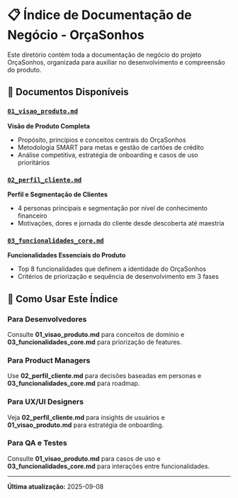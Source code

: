 # 📋 Índice de Documentação de Negócio - OrçaSonhos

Este diretório contém toda a documentação de negócio do projeto OrçaSonhos, organizada para auxiliar no desenvolvimento e compreensão do produto.

## 📁 Documentos Disponíveis

### [`01_visao_produto.md`](./01_visao_produto.md)
**Visão de Produto Completa**
- Propósito, princípios e conceitos centrais do OrçaSonhos
- Metodologia SMART para metas e gestão de cartões de crédito
- Análise competitiva, estratégia de onboarding e casos de uso prioritários

### [`02_perfil_cliente.md`](./02_perfil_cliente.md) 
**Perfil e Segmentação de Clientes**
- 4 personas principais e segmentação por nível de conhecimento financeiro
- Motivações, dores e jornada do cliente desde descoberta até maestria

### [`03_funcionalidades_core.md`](./03_funcionalidades_core.md)
**Funcionalidades Essenciais do Produto**
- Top 8 funcionalidades que definem a identidade do OrçaSonhos
- Critérios de priorização e sequência de desenvolvimento em 3 fases

## 🎯 Como Usar Este Índice

### Para Desenvolvedores
Consulte **01_visao_produto.md** para conceitos de domínio e **03_funcionalidades_core.md** para priorização de features.

### Para Product Managers
Use **02_perfil_cliente.md** para decisões baseadas em personas e **03_funcionalidades_core.md** para roadmap.

### Para UX/UI Designers
Veja **02_perfil_cliente.md** para insights de usuários e **01_visao_produto.md** para estratégia de onboarding.

### Para QA e Testes
Consulte **01_visao_produto.md** para casos de uso e **03_funcionalidades_core.md** para interações entre funcionalidades.

---

**Última atualização:** 2025-09-08